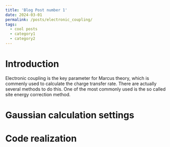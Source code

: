 ```yaml
---
title: 'Blog Post number 1'
date: 2024-03-01
permalink: /posts/electronic_coupling/
tags:
  - cool posts
  - category1
  - category2
---
```


Introduction
======

Electronic coupling is the key parameter for Marcus theory, which is commenly used to calculate the charge transfer rate. 
There are actually several methods to do this. One of the most commonly used is the so called site energy correction method. 

Gaussian calculation settings
======

Code realization
======